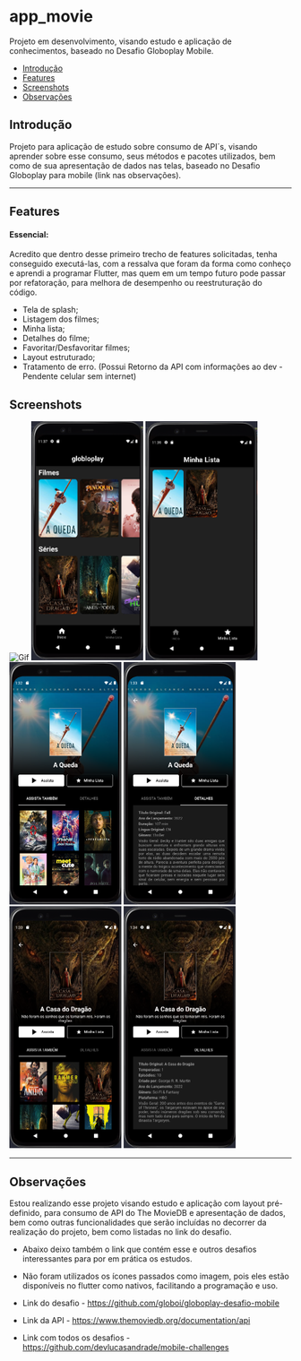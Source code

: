 # app_movie

Projeto em desenvolvimento, visando estudo e aplicação de conhecimentos, baseado no Desafio Globoplay Mobile.


* [Introdução](#introdução)
* [Features](#features)
* [Screenshots](#screenshots)
* [Observações](#observações)
<!-- * [Contribua](#contribua) -->

## Introdução

Projeto para aplicação de estudo sobre consumo de API´s, visando aprender sobre esse consumo, seus métodos e pacotes utilizados, bem como de sua apresentação de dados nas telas, baseado no Desafio Globoplay para mobile (link nas observações).
<hr>


## Features

#### Essencial:
Acredito que dentro desse primeiro trecho de features solicitadas, tenha conseguido executá-las, com a ressalva que foram da forma como conheço e aprendi a programar Flutter, mas quem em um tempo futuro pode passar por refatoração, para melhora de desempenho ou reestruturação do código.
- Tela de splash;
- Listagem dos filmes;
- Minha lista;
- Detalhes do filme;
- Favoritar/Desfavoritar filmes;
- Layout estruturado;
- Tratamento de erro. (Possui Retorno da API com informações ao dev - Pendente celular sem internet) 


## Screenshots
<p float="left">
  <img alt="Gif" src="/screenshots/app_movie.gif" width="200" />
  <img alt="Home Page" src="/screenshots/home_page.png" width="200" />
  <img alt="Favoritos Page" src="/screenshots/lista_favoritos.png" width="200" />
  <img alt="Detalhes do Filme" src="/screenshots/detalhes_do_filme_sugestoes.png" width="200" />
  <img alt="Detalhes do Filme" src="/screenshots/detalhes_do_filme_detalhes.png" width="200" />
  <img alt="Detalhes do Série" src="/screenshots/detalhes_da_serie_sugestoes.png" width="200" />
  <img alt="Detalhes do Série" src="/screenshots/detalhes_da_serie_detalhes.png" width="200" />
</p>
<hr>


## Observações

Estou realizando esse projeto visando estudo e aplicação com layout pré-definido, para consumo de API do The MovieDB e apresentação de dados, bem como outras funcionalidades que serão incluídas no decorrer da realização do projeto, bem como listadas no link do desafio.<br>
- Abaixo deixo também o link que contém esse e outros desafios interessantes para por em prática os estudos.<br>
- Não foram utilizados os ícones passados como imagem, pois eles estão disponíveis no flutter como nativos, facilitando a programação e uso.<br>

- Link do desafio - https://github.com/globoi/globoplay-desafio-mobile<br>
- Link da API - https://www.themoviedb.org/documentation/api<br>
- Link com todos os desafios - https://github.com/devlucasandrade/mobile-challenges